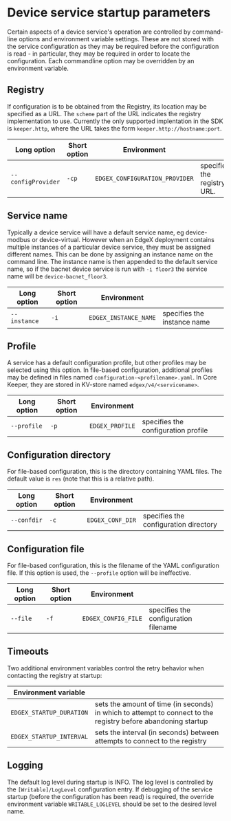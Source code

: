 # Device service startup parameters

Certain aspects of a device service's operation are controlled by command-line options and environment variable settings. These are not stored with the service configuration as they may be required before the configuration is read - in particular, they may be required in order to locate the configuration. Each commandline option may be overridden by an environment variable.

## Registry

If configuration is to be obtained from the Registry, its location may be specified as a URL. The `scheme` part of the URL indicates the registry implementation to use. Currently the only supported implentation in the SDK is `keeper.http`, where the URL takes the form `keeper.http://hostname:port`.

|Long option | Short option|Environment ||
|-|-|-|-|
`--configProvider` | `-cp` | `EDGEX_CONFIGURATION_PROVIDER` | specifies the registry URL.

## Service name

Typically a device service will have a default service name, eg device-modbus or device-virtual. However when an EdgeX deployment contains multiple instances of a particular device service, they must be assigned different names. This can be done by assigning an instance name on the command line. The instance name is then appended to the default service name, so if the bacnet device service is run with `-i floor3` the service name will be `device-bacnet_floor3`.

|Long option | Short option|Environment ||
|-|-|-|-|
`--instance` | `-i` | `EDGEX_INSTANCE_NAME` | specifies the instance name

## Profile

A service has a default configuration profile, but other profiles may be selected using this option. In file-based configuration, additional profiles may be defined in files named `configuration-<profilename>.yaml`. In Core Keeper, they are stored in KV-store named `edgex/v4/<servicename>`.

|Long option | Short option|Environment ||
|-|-|-|-|
`--profile` | `-p` | `EDGEX_PROFILE` | specifies the configuration profile

## Configuration directory

For file-based configuration, this is the directory containing YAML files. The default value is `res` (note that this is a relative path).

|Long option | Short option|Environment ||
|-|-|-|-|
`--confdir` | `-c` | `EDGEX_CONF_DIR` | specifies the configuration directory

## Configuration file

For file-based configuration, this is the filename of the YAML configuration file. If this option is used, the `--profile` option will be ineffective.

|Long option | Short option|Environment ||
|-|-|-|-|
`--file` | `-f` | `EDGEX_CONFIG_FILE` | specifies the configuration filename

## Timeouts

Two additional environment variables control the retry behavior when contacting the registry at startup:

|Environment variable||
|-|-|
`EDGEX_STARTUP_DURATION` | sets the amount of time (in seconds) in which to attempt to connect to the registry before abandoning startup
`EDGEX_STARTUP_INTERVAL` | sets the interval (in seconds) between attempts to connect to the registry

## Logging

The default log level during startup is INFO. The log level is controlled by the `[Writable]/LogLevel` configuration entry. If debugging of the service startup (before the configuration has been read) is required, the override environment variable `WRITABLE_LOGLEVEL` should be set to the desired level name.

